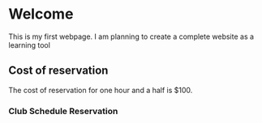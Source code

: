 <!DOCTYPE html>
<html>
  <head>
    <title>Just Padel</title>
  </head>
  <body>
    <h1>Welcome</h1>
    <p>This is my first webpage. I am planning to create a complete website as a learning tool</p>
    <h2>Cost of reservation</h2>
    <p> The cost of reservation for one hour and a half is $100.</p>
    <h3>Club Schedule Reservation</h3> 
    <div id="schedule">
      <!-- Time slots will be dynamically added here -->
    </div>
    <script src=script.js"></script>
  </body>
</html>
